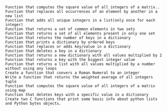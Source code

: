 

    Function that computes the square value of all integers of a matrix..
    Function that replaces all occurrences of an element by another in a new list
    Function that adds all unique integers in a list(only once for each integer)
    Function that returns a set of common elements in two sets
    Function that returns a set of all elements present in only one set
    Function that returns the number of keys in a dictionary
    Function that prints a dictionary by ordered keys
    Function that replaces or adds key/value in a dictionary
    Function that deletes a key in a dictionary
    Function that returns a new dictionary with all values multiplied by 2
    Function that returns a key with the biggest integer value
    Function that returns a list with all values multiplied by a number without using any loops
    Create a function that convers a Roman Numeral to an integer
    Write a function that returns the weighted average of all integers tuple
    Function that computes the square value of all integers of a matrix using map
    Function that deletes keys with a specific value in a dictionary
    Create two C functions that print some basic info about python lists and Python bytes objects.
